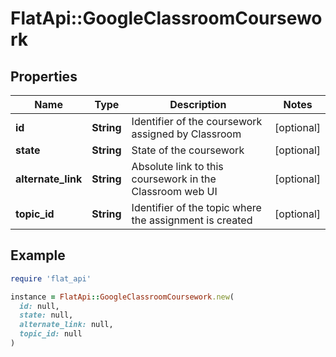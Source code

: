 # FlatApi::GoogleClassroomCoursework

## Properties

| Name | Type | Description | Notes |
| ---- | ---- | ----------- | ----- |
| **id** | **String** | Identifier of the coursework assigned by Classroom | [optional] |
| **state** | **String** | State of the coursework | [optional] |
| **alternate_link** | **String** | Absolute link to this coursework in the Classroom web UI | [optional] |
| **topic_id** | **String** | Identifier of the topic where the assignment is created | [optional] |

## Example

```ruby
require 'flat_api'

instance = FlatApi::GoogleClassroomCoursework.new(
  id: null,
  state: null,
  alternate_link: null,
  topic_id: null
)
```

